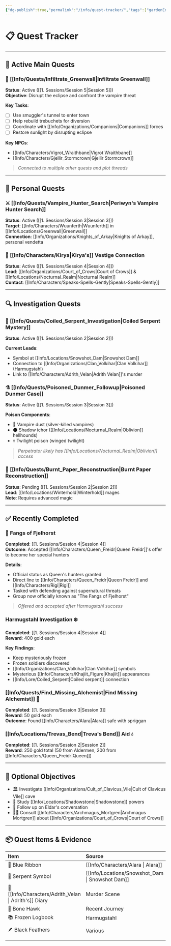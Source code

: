 ```yaml
---
{"dg-publish":true,"permalink":"/info/quest-tracker/","tags":["gardenEntry"]}
---
```


# 📋 Quest Tracker

---

## 🎯 Active Main Quests

### 🏰 [[Info/Quests/Infiltrate_Greenwall\|Infiltrate Greenwall]]
**Status**: Active ([[1. Sessions/Session 5\|Session 5]])  
**Objective**: Disrupt the eclipse and confront the vampire threat

**Key Tasks**:
- [ ] Use smuggler's tunnel to enter town
- [ ] Help rebuild trebuchets for diversion
- [ ] Coordinate with [[Info/Organizations/Companions\|Companions]] forces
- [ ] Restore sunlight by disrupting eclipse

**Key NPCs**: 
- [[Info/Characters/Vigrot_Wraithbane\|Vigrot Wraithbane]]
- [[Info/Characters/Gjellir_Stormcrown\|Gjellir Stormcrown]]

> *Connected to multiple other quests and plot threads*

---

## 👤 Personal Quests

### ⚔️ [[Info/Quests/Vampire_Hunter_Search\|Periwyn's Vampire Hunter Search]]
**Status**: Active ([[1. Sessions/Session 3\|Session 3]])  
**Target**: [[Info/Characters/Wuunferth\|Wuunferth]] in [[Info/Locations/Greenwall\|Greenwall]]  
**Connection**: [[Info/Organizations/Knights_of_Arkay\|Knights of Arkay]], personal vendetta

### 🌙 [[Info/Characters/Kirya\|Kirya's]] Vestige Connection
**Status**: Active ([[1. Sessions/Session 4\|Session 4]])  
**Lead**: [[Info/Organizations/Court_of_Crows\|Court of Crows]] & [[Info/Locations/Nocturnal_Realm\|Nocturnal Realm]]  
**Contact**: [[Info/Characters/Speaks-Spells-Gently\|Speaks-Spells-Gently]]

---

## 🔍 Investigation Quests

### 🐍 [[Info/Quests/Coiled_Serpent_Investigation\|Coiled Serpent Mystery]]
**Status**: Active ([[1. Sessions/Session 2\|Session 2]])

**Current Leads**:
- Symbol at [[Info/Locations/Snowshot_Dam\|Snowshot Dam]]
- Connection to [[Info/Organizations/Clan_Volkihar\|Clan Volkihar]] (Harmugstahl)
- Link to [[Info/Characters/Adrith_Velan\|Adrith Velan]]'s murder

### ⚗️ [[Info/Quests/Poisoned_Dunmer_Followup\|Poisoned Dunmer Case]]
**Status**: Active ([[1. Sessions/Session 3\|Session 3]])

**Poison Components**:
- 🧪 Vampire dust (silver-killed vampires)
- 🌑 Shadow ichor ([[Info/Locations/Nocturnal_Realm\|Oblivion]] hellhounds)
- 💀 Twilight poison (winged twilight)

> *Perpetrator likely has [[Info/Locations/Nocturnal_Realm\|Oblivion]] access*

### 📜 [[Info/Quests/Burnt_Paper_Reconstruction\|Burnt Paper Reconstruction]]
**Status**: Pending ([[1. Sessions/Session 2\|Session 2]])  
**Lead**: [[Info/Locations/Winterhold\|Winterhold]] mages  
**Note**: Requires advanced magic

---

## ✅ Recently Completed

### 👑 Fangs of Fjelhorst
**Completed**: [[1. Sessions/Session 4\|Session 4]]  
**Outcome**: Accepted [[Info/Characters/Queen_Freidr\|Queen Freidr]]'s offer to become her special hunters

**Details**:
- Official status as Queen's hunters granted
- Direct line to [[Info/Characters/Queen_Freidr\|Queen Freidr]] and [[Info/Characters/Rigi\|Rigi]]
- Tasked with defending against supernatural threats
- Group now officially known as "The Fangs of Fjelhorst"

> *Offered and accepted after Harmugstahl success*

### Harmugstahl Investigation ❄️
**Completed**: [[1. Sessions/Session 4\|Session 4]]  
**Reward**: 400 gold each

**Key Findings**:
- Keep mysteriously frozen
- Frozen soldiers discovered
- [[Info/Organizations/Clan_Volkihar\|Clan Volkihar]] symbols
- Mysterious [[Info/Characters/Khajiit_Figure\|Khajiit]] appearances
- [[Info/Lore/Coiled_Serpent\|Coiled serpent]] connection

### [[Info/Quests/Find_Missing_Alchemist\|Find Missing Alchemist]] 🌿
**Completed**: [[1. Sessions/Session 3\|Session 3]]  
**Reward**: 50 gold each  
**Outcome**: Found [[Info/Characters/Alara\|Alara]] safe with spriggan

### [[Info/Locations/Trevas_Bend\|Treva's Bend]] Aid 💧
**Completed**: [[1. Sessions/Session 2\|Session 2]]  
**Reward**: 250 gold total (50 from Aldermen, 200 from [[Info/Characters/Queen_Freidr\|Queen]])

---

## 📌 Optional Objectives

- 🏛️ Investigate [[Info/Organizations/Cult_of_Clavicus_Vile\|Cult of Clavicus Vile]] cave
- 🗿 Study [[Info/Locations/Shadowstone\|Shadowstone]] powers
- 👥 Follow up on Eldar's conversation
- 🧙‍♂️ Consult [[Info/Characters/Archmagus_Mortgren\|Archmagus Mortgren]] about [[Info/Organizations/Court_of_Crows\|Court of Crows]]

---

## 📦 Quest Items & Evidence

| Item                              | Source                        | Notes                               |                  |
| :-------------------------------- | :---------------------------- | :---------------------------------- | ---------------- |
| 🎀 Blue Ribbon                    | [[Info/Characters/Alara       \| Alara]]                             | Proof of rescue  |
| 📜 Serpent Symbol                 | [[Info/Locations/Snowshot_Dam \| Snowshot Dam]]                      | Mystery symbol   |
| 📕 [[Info/Characters/Adrith_Velan \| Adrith's]] Diary              | Murder Scene                        | Evidence         |
| 🦅 Bone Hawk                      | Recent Journey                | Study material                      |                  |
| 📚 Frozen Logbook                 | Harmugstahl                   | General's last entry                |                  |
| 🪶 Black Feathers                 | Various                       | [[Info/Organizations/Court_of_Crows \| Court of Crows]] |
|                                   |                               |                                     |                  |
